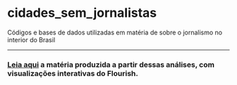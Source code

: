 # cidades_sem_jornalistas
Códigos e bases de dados utilizadas em matéria de sobre o jornalismo no interior do Brasil

---

### [Leia aqui](https://diogoml2003.wixsite.com/portfolio/post/fora-da-pauta-em-76-das-cidades-brasileiras-não-existem-jornalistas-registrados-oficialmente) a matéria produzida a partir dessas análises, com visualizações interativas do Flourish.
